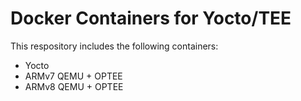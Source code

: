 # Docker Containers for Yocto/TEE

This respository includes the following containers:

- Yocto
- ARMv7 QEMU + OPTEE
- ARMv8 QEMU + OPTEE

